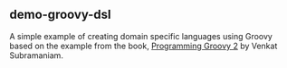 ## demo-groovy-dsl
A simple example of creating domain specific languages using Groovy based on the example from the book, [Programming Groovy 2](https://pragprog.com/book/vslg2/programming-groovy-2) by Venkat Subramaniam.